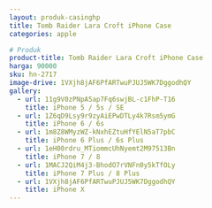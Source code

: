 ```yaml
---
layout: produk-casinghp
title: Tomb Raider Lara Croft iPhone Case
categories: apple

# Produk
product-title: Tomb Raider Lara Croft iPhone Case
harga: 90000
sku: hn-2717
image-drive: 1VXjh8jAF6PfARTwuPJUJ5WK7DggodhQY
gallery:
  - url: 11g9V0zPNpA5ap7Fq6swjBL-c1FhP-T16
    title: iPhone 5 / 5s / SE
  - url: 1Z6qD9Lsy9r9zyAiEPwDTLy4k7Rsm5ymG
    title: iPhone 6 / 6s
  - url: 1m8Z8WMyzWZ-kNxhEZtuHfYElN5aT7pbC
    title: iPhone 6 Plus / 6s Plus
  - url: 1eH00rdru_MTiommcUhNyemt2M97513Bn
    title: iPhone 7 / 8
  - url: 1MACJ2QiM4j3-BhodO7rVNFn0y5kTfOLy
    title: iPhone 7 Plus / 8 Plus
  - url: 1VXjh8jAF6PfARTwuPJUJ5WK7DggodhQY
    title: iPhone X
---
```

